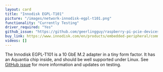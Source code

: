 ```yaml
---
layout: card
title: "Innodisk EGPL-T101"
picture: "/images/network-innodisk-egpl-t101.png"
functionality: "Currently Testing"
driver_required: "Yes"
github_issue: "https://github.com/geerlingguy/raspberry-pi-pcie-devices/issues/364"
buy_link: https://www.innodisk.com/en/products/embedded-peripheral/communication/egpl-t101
videos: []
---
```

The Innodisk EGPL-T101 is a 10 GbE M.2 adapter in a tiny form factor. It has an Aquantia chip inside, and should be well supported under Linux. See [GitHub issue](https://github.com/geerlingguy/raspberry-pi-pcie-devices/issues/364) for more information and updates on testing.

